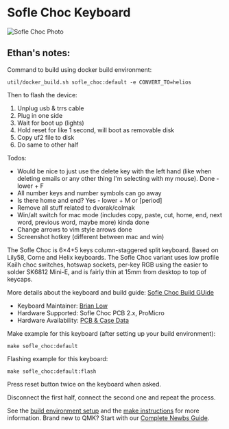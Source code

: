 # Sofle Choc Keyboard

![Sofle Choc Photo](https://i.imgur.com/MhSEAZYh.jpg)

## Ethan's notes:

Command to build using docker build environment:

`util/docker_build.sh sofle_choc:default -e CONVERT_TO=helios`

Then to flash the device:
1. Unplug usb & trrs cable
2. Plug in one side
3. Wait for boot up (lights)
4. Hold reset for like 1 second, will boot as removable disk
5. Copy uf2 file to disk
6. Do same to other half

Todos:
- Would be nice to just use the delete key with the left hand (like when deleting emails or any other thing I'm selecting with my mouse). Done - lower + F
- All number keys and number symbols can go away
- Is there home and end? Yes - lower + M or \[period]
- Remove all stuff related to dvorak/colmak
- Win/alt switch for mac mode (includes copy, paste, cut, home, end, next word, previous word, maybe more) kinda done
- Change arrows to vim style arrows done
- Screenshot hotkey (different between mac and win)


The Sofle Choc is 6×4+5 keys column-staggered split keyboard. Based on Lily58, Corne and Helix keyboards. The Sofle Choc variant uses low profile Kailh choc switches, hotswap sockets, per-key RGB using the easier to solder SK6812 Mini-E, and is fairly thin at 15mm from desktop to top of keycaps.

More details about the keyboard and build guide: [Sofle Choc Build GUide](https://josefadamcik.github.io/SofleKeyboard/build_guide_choc.html)

* Keyboard Maintainer: [Brian Low](https://github.com/brianlow/)
* Hardware Supported: Sofle Choc PCB 2.x, ProMicro
* Hardware Availability: [PCB & Case Data](https://github.com/josefadamcik/SofleKeyboard)

Make example for this keyboard (after setting up your build environment):

    make sofle_choc:default

Flashing example for this keyboard:

    make sofle_choc:default:flash

Press reset button twice on the keyboard when asked.

Disconnect the first half, connect the second one and repeat the process.

See the [build environment setup](https://docs.qmk.fm/#/getting_started_build_tools) and the [make instructions](https://docs.qmk.fm/#/getting_started_make_guide) for more information. Brand new to QMK? Start with our [Complete Newbs Guide](https://docs.qmk.fm/#/newbs).
